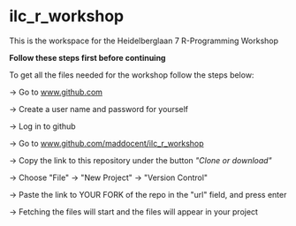 # ilc_r_workshop

This is the workspace for the Heidelberglaan 7 R-Programming Workshop

**Follow these steps first before continuing**

To get all the files needed for the workshop follow the steps below:

 -> Go to www.github.com

 -> Create a user name and password for yourself

 -> Log in to github

 -> Go to www.github.com/maddocent/ilc_r_workshop

 -> Copy the link to this repository under the button _"Clone or download"_ 
 
 -> Choose "File" -> "New Project" -> "Version Control"
 
 -> Paste the link to YOUR FORK of the repo in the "url" field, and press enter 

 -> Fetching the files will start and the files will appear in your project
